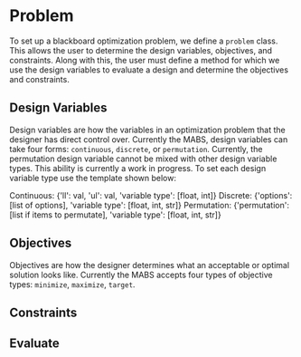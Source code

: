 # Problem

To set up a blackboard optimization problem, we define a `problem` class.
This allows the user to determine the design variables, objectives, and constraints.
Along with this, the user must define a method for which we use the design variables to evaluate a design and determine the objectives and constraints.

## Design Variables

Design variables are how the variables in an optimization problem that the designer has direct control over.
Currently the MABS, design variables can take four forms: `continuous`, `discrete`, or `permutation`.
Currently, the permutation design variable cannot be mixed with other design variable types.
This ability is currently a work in progress.
To set each design variable type use the template shown below:

Continuous: {'ll': val, 'ul': val, 'variable type': [float, int]}
Discrete: {'options': [list of options], 'variable type': [float, int, str]}
Permutation: {'permutation': [list if items to permutate], 'variable type': [float, int, str]}
    
## Objectives
    
Objectives are how the designer determines what an acceptable or optimal solution looks like.
Currently the MABS accepts four types of objective types: `minimize`, `maximize`, `target`.
    
## Constraints


## Evaluate